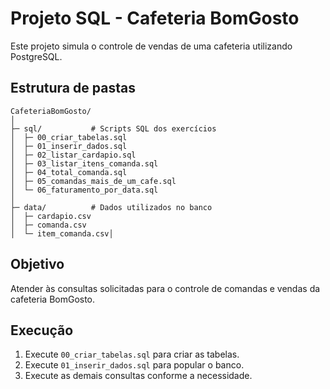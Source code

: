 # Projeto SQL - Cafeteria BomGosto

Este projeto simula o controle de vendas de uma cafeteria utilizando PostgreSQL.

## Estrutura de pastas

```
CafeteriaBomGosto/
│
├─ sql/           # Scripts SQL dos exercícios
│  ├─ 00_criar_tabelas.sql
│  ├─ 01_inserir_dados.sql
│  ├─ 02_listar_cardapio.sql
│  ├─ 03_listar_itens_comanda.sql
│  ├─ 04_total_comanda.sql
│  ├─ 05_comandas_mais_de_um_cafe.sql
│  └─ 06_faturamento_por_data.sql
│
├─ data/          # Dados utilizados no banco
│  ├─ cardapio.csv
│  ├─ comanda.csv
│  └─ item_comanda.csv│

```

## Objetivo

Atender às consultas solicitadas para o controle de comandas e vendas da cafeteria BomGosto.

## Execução

1. Execute `00_criar_tabelas.sql` para criar as tabelas.
2. Execute `01_inserir_dados.sql` para popular o banco.
3. Execute as demais consultas conforme a necessidade.
